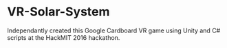 # VR-Solar-System
Independantly created this Google Cardboard VR game using Unity and C# scripts at the HackMIT 2016 hackathon.
